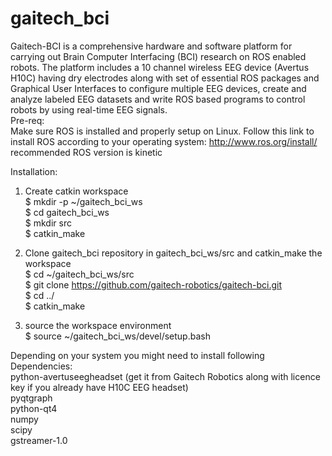# gaitech_bci

Gaitech-BCI is a comprehensive hardware and software platform for carrying out Brain Computer Interfacing (BCI) research on ROS enabled robots. The platform includes a 10 channel wireless EEG device (Avertus H10C) having dry electrodes along with set of essential ROS packages and Graphical User Interfaces to configure multiple EEG devices, create and analyze labeled EEG datasets and write ROS based programs to control robots by using real-time EEG signals.  
Pre-req:  
Make sure ROS is installed and properly setup on Linux. Follow this link to install ROS according to your operating system:
http://www.ros.org/install/  
recommended ROS version is kinetic  

Installation:  
1. Create catkin workspace  
$ mkdir -p ~/gaitech_bci_ws  
$ cd gaitech_bci_ws  
$ mkdir src  
$ catkin_make  

2. Clone gaitech_bci repository in gaitech_bci_ws/src and catkin_make the workspace  
$ cd ~/gaitech_bci_ws/src  
$ git clone https://github.com/gaitech-robotics/gaitech-bci.git  
$ cd ../  
$ catkin_make  

3. source the workspace environment  
$ source ~/gaitech_bci_ws/devel/setup.bash  


Depending on your system you might need to install following Dependencies:  
python-avertuseegheadset (get it from Gaitech Robotics along with licence key if you already have H10C EEG headset)    
pyqtgraph  
python-qt4  
numpy  
scipy  
gstreamer-1.0  
